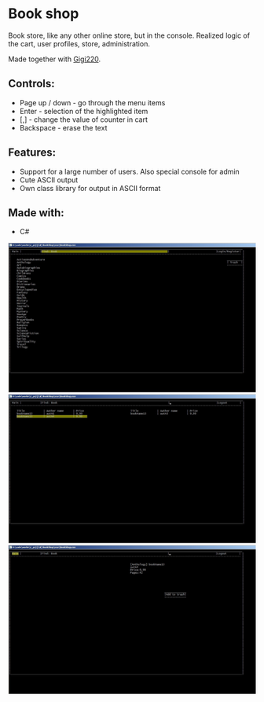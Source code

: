 ﻿# Book shop

Book store, like any other online store, but in the console. Realized logic of the cart, user profiles, store, administration.

Made together with [Gigi220](https://github.com/Gigi220).

## Controls:
* Page up / down - go through the menu items
* Enter - selection of the highlighted item
* [,] - change the value of counter in cart
* Backspace - erase the text

## Features:
 * Support for a large number of users. Also special console for admin
 * Cute ASCII output
 * Own class library for output in ASCII format
 
## Made with:
 * C#

![](readme/img1.jpg)
![](readme/img2.jpg)
![](readme/img3.jpg)

